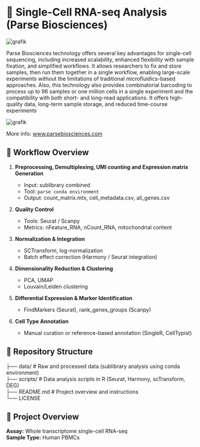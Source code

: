 # 🧬 Single-Cell RNA-seq Analysis (Parse Biosciences) 

![grafik](https://github.com/user-attachments/assets/febcee89-562f-4ea5-a035-9396326fa867)

Parse Biosciences technology offers several key advantages for single-cell sequencing, including increased scalability, enhanced flexibility with sample fixation, and simplified workflows. 
It allows researchers to fix and store samples, then run them together in a single workflow, enabling large-scale experiments without the limitations of traditional microfluidics-based approaches. 
Also, this technology also provides combinatorial barcoding to process up to 96 samples or one million cells in a single experiment and the compatibility with both short- and long-read applications.
It offers high-quality data, long-term sample storage, and reduced time-course experiments

![grafik](https://github.com/user-attachments/assets/3e008beb-b84f-43e7-a6a1-71a8b4d1a861)


More info: www.parsebiosciences.com

## 🧬 Workflow Overview

1. **Preprocessing, Demultiplexing, UMI counting and Expression matrix Generation**
   - Input: sublibrary combined
   - Tool: `parse conda environment`
   - Output: count_matrix.mtx, cell_metadata.csv, all_genes.csv

2. **Quality Control**
   - Tools: Seurat / Scanpy
   - Metrics: nFeature_RNA, nCount_RNA, mitochondrial content

3. **Normalization & Integration**
   - SCTransform, log-normalization
   - Batch effect correction (Harmony / Seurat integration)

4. **Dimensionality Reduction & Clustering**
   - PCA, UMAP
   - Louvain/Leiden clustering

5. **Differential Expression & Marker Identification**
   - FindMarkers (Seurat), rank_genes_groups (Scanpy)

6. **Cell Type Annotation**
   - Manual curation or reference-based annotation (SingleR, CellTypist)


## 📁 Repository Structure

├── data/ # Raw and processed data (sublibrary analysis using conda environment)       
├── scripts/ # Data analysis scripts in R (Seurat, Harmony, scTransform, DEG)        
├── README.md # Project overview and instructions         
└── LICENSE

## 🧪 Project Overview

**Assay:** Whole transcriptome single-cell RNA-seq    
**Sample Type:** Human PBMCs
